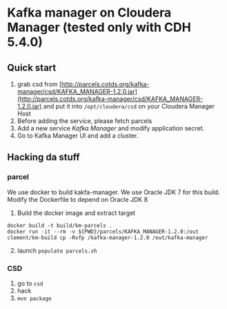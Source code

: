 # Kafka manager on Cloudera Manager (tested only with CDH 5.4.0)
## Quick start
1. grab csd from [http://parcels.cotds.org/kafka-manager/csd/KAFKA_MANAGER-1.2.0.jar](http://parcels.cotds.org/kafka-manager/csd/KAFKA_MANAGER-1.2.0.jar) and put it into ```/opt/cloudera/csd``` on your Cloudera Manager Host
2. Before adding the service, please fetch parcels
3. Add a new service _Kafka Manager_ and modify application secret.
4. Go to Kafka Manager UI and add a cluster.

## Hacking da stuff
### parcel
We use docker to build kakfa-manager. We use Oracle JDK 7 for this build. Modify the Dockerfile to depend on Oracle JDK 8
1. Build the docker image and extract target
```
docker build -t build/km-parcels .
docker run -it --rm -v ${PWD}/parcels/KAFKA_MANAGER-1.2.0:/out clement/km-build cp -Rvfp /kafka-manager-1.2.0 /out/kafka-manager
```
2. launch ```populate parcels.sh```
### CSD
1. go to ```csd```
2. hack
3. ```mvn package```

